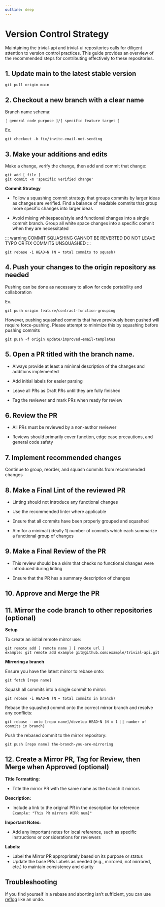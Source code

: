 ```yaml
---
outline: deep
---
```


# Version Control Strategy

Maintaining the trivial-api and trivial-ui repositories calls for diligent attention to version control practices. This guide provides an overview of the recommended steps for contributing effectively to these repositories.

## 1. Update main to the latest stable version
```
git pull origin main
```
## 2. Checkout a new branch with a clear name
Branch name schema:
```
[ general code purpose ]/[ specific feature target ] 
```
Ex.
```
git checkout -b fix/invite-email-not-sending
```

## 3. Make your additions and edits 

Make a change, verify the change, then add and commit that change:

```
git add [ file ]
git commit -m 'specific verified change'
```
**Commit Strategy**

- Follow a squashing commit strategy that groups commits by larger ideas as changes are verified. Find a balance of readable commits that group more specific changes into larger ideas

- Avoid mixing whitespace/style and functional changes into a single commit branch. Group all white space changes into a specific commit when they are necessitated

::: warning
COMMIT SQUASHING CANNOT BE REVERTED DO NOT LEAVE TYPO OR FIX COMMITS UNSQUASHED
:::

```
git rebase -i HEAD~N (N = total commits to squash)
```

## 4. Push your changes to the origin repository as needed 
Pushing can be done as necessary to allow for code portability and collaboration

Ex.
```
git push origin feature/contract-function-grouping 
```
However, pushing squashed commits that have previously been pushed will require
force-pushing. Please attempt to minimize this by squashing before pushing commits
```
git push -f origin update/improved-email-templates 
```
## 5. Open a PR titled with the branch name.

- Always provide at least a minimal description of the changes and additions implemented

- Add initial labels for easier parsing

- Leave all PRs as Draft PRs until they are fully finished

- Tag the reviewer and mark PRs when ready for review

## 6. Review the PR 
- All PRs must be reviewed by a non-author reviewer

- Reviews should primarily cover function, edge case precautions, and general code safety

## 7. Implement recommended changes 
Continue to group, reorder, and squash commits from recommended changes

## 8. Make a Final Lint of the reviewed PR 
- Linting should not introduce any functional changes

- Use the recommended linter where applicable

- Ensure that all commits have been properly grouped and squashed

- Aim for a minimal (ideally 1) number of commits which each summarize a functional group of changes

## 9. Make a Final Review of the PR
- This review should be a skim that checks no functional changes were introduced during linting

- Ensure that the PR has a summary description of changes

## 10. Approve and Merge the PR 

## 11. Mirror the code branch to other repositories (optional)

**Setup**

To create an initial remote mirror use:

```
git remote add [ remote name ] [ remote url ]
example: git remote add example git@github.com:example/trivial-api.git
```

**Mirroring a branch**

Ensure you have the latest mirror to rebase onto:
```
git fetch [repo name]
```
Squash all commits into a single commit to mirror:
```
git rebase -i HEAD~N (N = total commits in branch)
```
Rebase the squashed commit onto the correct mirror branch and resolve any conflicts:
```
git rebase --onto [repo name]/develop HEAD~N (N = 1 || number of commits in branch)
```
Push the rebased commit to the mirror repository:
```
git push [repo name] the-branch-you-are-mirroring
```

## 12. Create a Mirror PR, Tag for Review, then Merge when Approved (optional)

**Title Formatting:**
- Title the mirror PR with the same name as the branch it mirrors

**Description:**
- Include a link to the original PR in the description for reference <br> `Example: "This PR mirrors #[PR num]"`

**Important Notes:**
- Add any important notes for local reference, such as specific instructions or considerations for reviewers

**Labels:**
- Label the Mirror PR appropriately based on its purpose or status
- Update the base PRs Labels as needed (e.g., mirrored, not mirrored, etc.) to maintain consistency and clarity


## Troubleshooting
If you find yourself in a rebase and aborting isn’t sufficient, you can use [reflog](https://stackoverflow.com/a/135614/834094
 ) like an undo.
